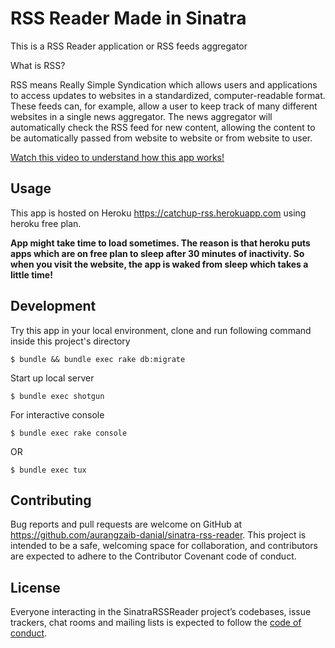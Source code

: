 # RSS Reader Made in Sinatra

This is a RSS Reader application or RSS feeds aggregator 

What is RSS?

RSS means Really Simple Syndication which allows users and applications to access updates to websites in a standardized, computer-readable format. These feeds can, for example, allow a user to keep track of many different websites in a single news aggregator. The news aggregator will automatically check the RSS feed for new content, allowing the content to be automatically passed from website to website or from website to user.

[Watch this video to understand how this app works!](https://youtu.be/GZ-u9Bk6_mE)

## Usage

This app is hosted on Heroku https://catchup-rss.herokuapp.com using heroku free plan.

**App might take time to load sometimes. The reason is that heroku puts apps which are on free plan to sleep after 30 minutes of inactivity. So when you visit the website, the app is waked from sleep which takes a little time!**

## Development

Try this app in your local environment, clone and run following command inside this project's directory

    $ bundle && bundle exec rake db:migrate

Start up local server

    $ bundle exec shotgun 

For interactive console

    $ bundle exec rake console

OR

    $ bundle exec tux

## Contributing

Bug reports and pull requests are welcome on GitHub at https://github.com/aurangzaib-danial/sinatra-rss-reader. This project is intended to be a safe, welcoming space for collaboration, and contributors are expected to adhere to the Contributor Covenant code of conduct.

## License

Everyone interacting in the SinatraRSSReader project’s codebases, issue trackers, chat rooms and mailing lists is expected to follow the [code of conduct](https://github.com/aurangzaib_danial/todo_lists/blob/master/CODE_OF_CONDUCT.md).
